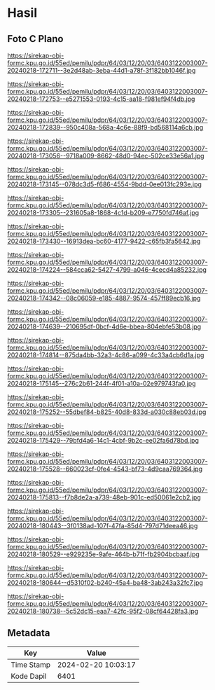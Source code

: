 # Hasil

## Foto C Plano

https://sirekap-obj-formc.kpu.go.id/55ed/pemilu/pdpr/64/03/12/20/03/6403122003007-20240218-172711--3e2d48ab-3eba-44d1-a78f-3f182bb1046f.jpg

https://sirekap-obj-formc.kpu.go.id/55ed/pemilu/pdpr/64/03/12/20/03/6403122003007-20240218-172753--e5271553-0193-4c15-aa18-f981ef94f4db.jpg

https://sirekap-obj-formc.kpu.go.id/55ed/pemilu/pdpr/64/03/12/20/03/6403122003007-20240218-172839--950c408a-568a-4c6e-88f9-bd568114a6cb.jpg

https://sirekap-obj-formc.kpu.go.id/55ed/pemilu/pdpr/64/03/12/20/03/6403122003007-20240218-173056--9718a009-8662-48d0-94ec-502ce33e56a1.jpg

https://sirekap-obj-formc.kpu.go.id/55ed/pemilu/pdpr/64/03/12/20/03/6403122003007-20240218-173145--078dc3d5-f686-4554-9bdd-0ee013fc293e.jpg

https://sirekap-obj-formc.kpu.go.id/55ed/pemilu/pdpr/64/03/12/20/03/6403122003007-20240218-173305--231605a8-1868-4c1d-b209-e7750fd746af.jpg

https://sirekap-obj-formc.kpu.go.id/55ed/pemilu/pdpr/64/03/12/20/03/6403122003007-20240218-173430--16913dea-bc60-4177-9422-c65fb3fa5642.jpg

https://sirekap-obj-formc.kpu.go.id/55ed/pemilu/pdpr/64/03/12/20/03/6403122003007-20240218-174224--584cca62-5427-4799-a046-4cecd4a85232.jpg

https://sirekap-obj-formc.kpu.go.id/55ed/pemilu/pdpr/64/03/12/20/03/6403122003007-20240218-174342--08c06059-e185-4887-9574-457ff89ecb16.jpg

https://sirekap-obj-formc.kpu.go.id/55ed/pemilu/pdpr/64/03/12/20/03/6403122003007-20240218-174639--210695df-0bcf-4d6e-bbea-804ebfe53b08.jpg

https://sirekap-obj-formc.kpu.go.id/55ed/pemilu/pdpr/64/03/12/20/03/6403122003007-20240218-174814--875da4bb-32a3-4c86-a099-4c33a4cb6d1a.jpg

https://sirekap-obj-formc.kpu.go.id/55ed/pemilu/pdpr/64/03/12/20/03/6403122003007-20240218-175145--276c2b61-244f-4f01-a10a-02e979743fa0.jpg

https://sirekap-obj-formc.kpu.go.id/55ed/pemilu/pdpr/64/03/12/20/03/6403122003007-20240218-175252--55dbef84-b825-40d8-833d-a030c88eb03d.jpg

https://sirekap-obj-formc.kpu.go.id/55ed/pemilu/pdpr/64/03/12/20/03/6403122003007-20240218-175429--79bfd4a6-14c1-4cbf-9b2c-ee02fa6d78bd.jpg

https://sirekap-obj-formc.kpu.go.id/55ed/pemilu/pdpr/64/03/12/20/03/6403122003007-20240218-175528--660023cf-0fe4-4543-bf73-4d9caa769364.jpg

https://sirekap-obj-formc.kpu.go.id/55ed/pemilu/pdpr/64/03/12/20/03/6403122003007-20240218-175813--f7b8de2a-a739-48eb-901c-ed50061e2cb2.jpg

https://sirekap-obj-formc.kpu.go.id/55ed/pemilu/pdpr/64/03/12/20/03/6403122003007-20240218-180443--3f0138ad-107f-47fa-85d4-797d71deea46.jpg

https://sirekap-obj-formc.kpu.go.id/55ed/pemilu/pdpr/64/03/12/20/03/6403122003007-20240218-180529--e929235e-9afe-464b-b71f-fb2904bcbaaf.jpg

https://sirekap-obj-formc.kpu.go.id/55ed/pemilu/pdpr/64/03/12/20/03/6403122003007-20240218-180644--d5310f02-b240-45a4-ba48-3ab243a32fc7.jpg

https://sirekap-obj-formc.kpu.go.id/55ed/pemilu/pdpr/64/03/12/20/03/6403122003007-20240218-180738--5c52dc15-eaa7-42fc-95f2-08cf64428fa3.jpg


## Metadata

| Key        | Value               |
| ---------- | ------------------- |
| Time Stamp | 2024-02-20 10:03:17 |
| Kode Dapil | 6401                |



